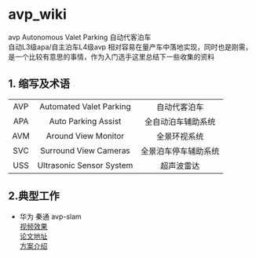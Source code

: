 # avp_wiki 
avp Autonomous Valet Parking 自动代客泊车  
自动L3级apa/自主泊车L4级avp 相对容易在量产车中落地实现，同时也是刚需，是一个比较有意思的事情，作为入门选手这里总结下一些收集的资料
## 1. 缩写及术语
|  |  |  |  
| :----: | :----: | :----: | 
| AVP | Automated Valet Parking  | 自动代客泊车 |
| APA | Auto Parking Assist | 全自动泊车辅助系统 |
| AVM | Around View Monitor    | 全景环视系统  |
| SVC | Surround View Cameras    | 全景泊车停车辅助系统  |
| USS | Ultrasonic Sensor System    |超声波雷达  |

## 2.典型工作
+ 华为 秦通 avp-slam   
[视频效果](https://www.zhihu.com/zvideo/1263625474993446912)  
[论文地址](https://arxiv.org/abs/2007.01813)  
[方案介绍](https://zhuanlan.zhihu.com/p/157340737)




